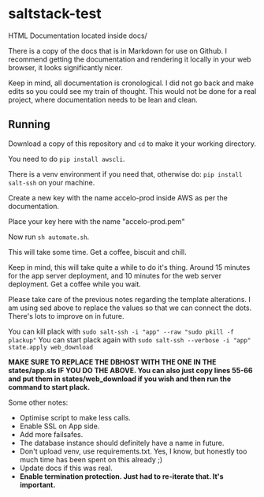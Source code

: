 # saltstack-test

HTML Documentation located inside docs/

There is a copy of the docs that is in Markdown for use on Github. I recommend getting the documentation and rendering it locally in your web browser, it looks significantly nicer.

Keep in mind, all documentation is cronological. I did not go back and make edits so you could see my train of thought. This would not be done for a real project, where documentation needs to be lean and clean.

## Running

Download a copy of this repository and `cd` to make it your working directory.

You need to do `pip install awscli`.

There is a venv environment if you need that, otherwise do: `pip install salt-ssh` on your machine.

Create a new key with the name accelo-prod inside AWS as per the documentation.

Place your key here with the name "accelo-prod.pem"

Now run `sh automate.sh`.

This will take some time. Get a coffee, biscuit and chill.

Keep in mind, this will take quite a while to do it's thing. Around 15 minutes for the app server deployment, and 10 minutes for the web server deployment. Get a coffee while you wait.

Please take care of the previous notes regarding the template alterations. I am using sed above to replace the values so that we can connect the dots. There's lots to improve on in future.

You can kill plack with `sudo salt-ssh -i "app" --raw "sudo pkill -f plackup"` You can start plack again with `sudo salt-ssh --verbose -i "app" state.apply web_download`

**MAKE SURE TO REPLACE THE DBHOST WITH THE ONE IN THE states/app.sls IF YOU DO THE ABOVE. You can also just copy lines 55-66 and put them in states/web_download if you wish and then run the command to start plack.**

Some other notes:

* Optimise script to make less calls.
* Enable SSL on App side.
* Add more failsafes.
* The database instance should definitely have a name in future.
* Don't upload venv, use requirements.txt. Yes, I know, but honestly too much time has been spent on this already ;)
* Update docs if this was real.
* **Enable termination protection. Just had to re-iterate that. It's important.**
